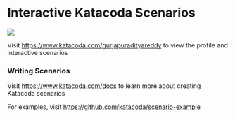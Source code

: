 # Interactive Katacoda Scenarios

[![](http://shields.katacoda.com/katacoda/gurjapuradityareddy/count.svg)](https://www.katacoda.com/gurjapuradityareddy "Get your profile on Katacoda.com")

Visit https://www.katacoda.com/gurjapuradityareddy to view the profile and interactive scenarios

### Writing Scenarios
Visit https://www.katacoda.com/docs to learn more about creating Katacoda scenarios

For examples, visit https://github.com/katacoda/scenario-example
